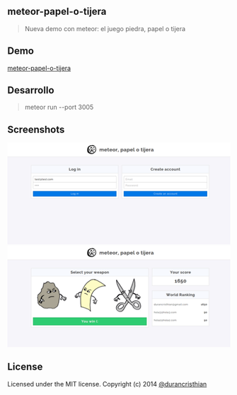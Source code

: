 meteor-papel-o-tijera
----------

> Nueva demo con meteor: el juego piedra, papel o tijera

Demo
----------
[meteor-papel-o-tijera](http://meteor-papel-o-tijera.meteor.com/)

Desarrollo
----------
> meteor run --port 3005

Screenshots
----------
![meteor-papel-o-tijera](https://raw.githubusercontent.com/durancristhian/meteor-papel-o-tijera/master/screenshots/website-1.png)
![meteor-papel-o-tijera](https://raw.githubusercontent.com/durancristhian/meteor-papel-o-tijera/master/screenshots/website-2.png)

License
----------
Licensed under the MIT license.
Copyright (c) 2014 [@durancristhian](https://twitter.com/DuranCristhian)